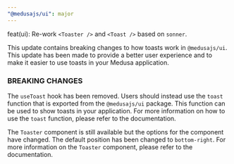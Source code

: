 ```yaml
---
"@medusajs/ui": major
---
```


feat(ui): Re-work `<Toaster />` and `<Toast />` based on `sonner`.

This update contains breaking changes to how toasts work in `@medusajs/ui`. This update has been made to provide a better user experience and to make it easier to use toasts in your Medusa application.

### BREAKING CHANGES

The `useToast` hook has been removed. Users should instead use the `toast` function that is exported from the `@medusajs/ui` package. This function can be used to show toasts in your application. For more information on how to use the `toast` function, please refer to the documentation.

The `Toaster` component is still available but the options for the component have changed. The default position has been changed to `bottom-right`. For more information on the `Toaster` component, please refer to the documentation.
